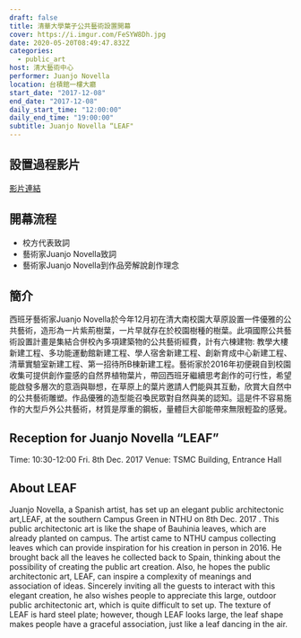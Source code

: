 ```yaml
---
draft: false
title: 清華大學葉子公共藝術設置開幕
cover: https://i.imgur.com/FeSYW8Dh.jpg
date: 2020-05-20T08:49:47.832Z
categories:
  - public_art
host: 清大藝術中心
performer: Juanjo Novella
location: 台積館一樓大廳
start_date: "2017-12-08"
end_date: "2017-12-08"
daily_start_time: "12:00:00"
daily_end_time: "19:00:00"
subtitle: Juanjo Novella “LEAF"
---
```


## 設置過程影片

[影片連結](https://drive.google.com/file/d/11wj1pNTa15Zew0PALdnuVentulLZW-o2/view)

## 開幕流程

- 校方代表致詞
- 藝術家Juanjo Novella致詞
- 藝術家Juanjo Novella到作品旁解說創作理念

## 簡介

西班牙藝術家Juanjo Novella於今年12月初在清大南校園大草原設置一件優雅的公共藝術，造形為一片紫荊樹葉，一片早就存在於校園樹種的樹葉。此項國際公共藝術設置計畫是集結合併校內多項建築物的公共藝術經費，計有六棟建物: 教學大樓新建工程、多功能運動館新建工程、學人宿舍新建工程、創新育成中心新建工程、清華實驗室新建工程、第一招待所B棟新建工程。藝術家於2016年初便親自到校園收集可提供創作靈感的自然界植物葉片，帶回西班牙繼續思考創作的可行性，希望能啟發多層次的意涵與聯想，在草原上的葉片邀請人們能與其互動，欣賞大自然中的公共藝術雕塑。作品優雅的造型能召喚民眾對自然與美的認知。這是件不容易施作的大型戶外公共藝術，材質是厚重的鋼板，量體巨大卻能帶來無限輕盈的感覺。


## Reception for Juanjo Novella “LEAF”

Time: 10:30-12:00 Fri. 8th Dec. 2017
Venue: TSMC Building, Entrance Hall

## About LEAF
Juanjo Novella, a Spanish artist, has set up an elegant public architectonic art,LEAF, at the southern Campus Green in NTHU on 8th Dec. 2017 . This public architectonic art is like the shape of  Bauhinia leaves, which are already planted on campus. The artist came to NTHU campus collecting leaves which can provide inspiration for his creation in person in 2016. He brought back all the leaves he collected back to Spain, thinking about the possibility of creating the public art creation. Also, he hopes the public architectonic art, LEAF, can inspire a complexity of meanings and association of ideas. Sincerely inviting all the guests to interact with this elegant creation, he also wishes people to appreciate this large, outdoor public architectonic art, which is quite difficult to set up. The texture of LEAF is hard steel plate; however, though LEAF looks large, the leaf shape makes people have a graceful association, just like a leaf dancing in the air.